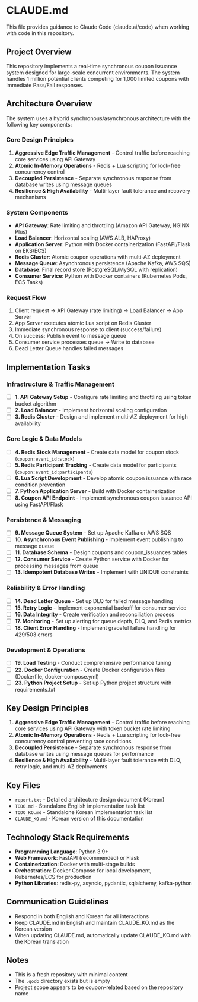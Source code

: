 # CLAUDE.md

This file provides guidance to Claude Code (claude.ai/code) when working with code in this repository.

## Project Overview

This repository implements a real-time synchronous coupon issuance system designed for large-scale concurrent environments. The system handles 1 million potential clients competing for 1,000 limited coupons with immediate Pass/Fail responses.

## Architecture Overview

The system uses a hybrid synchronous/asynchronous architecture with the following key components:

### Core Design Principles
1. **Aggressive Edge Traffic Management** - Control traffic before reaching core services using API Gateway
2. **Atomic In-Memory Operations** - Redis + Lua scripting for lock-free concurrency control
3. **Decoupled Persistence** - Separate synchronous response from database writes using message queues
4. **Resilience & High Availability** - Multi-layer fault tolerance and recovery mechanisms

### System Components
- **API Gateway**: Rate limiting and throttling (Amazon API Gateway, NGINX Plus)
- **Load Balancer**: Horizontal scaling (AWS ALB, HAProxy)
- **Application Server**: Python with Docker containerization (FastAPI/Flask on EKS/ECS)
- **Redis Cluster**: Atomic coupon operations with multi-AZ deployment
- **Message Queue**: Asynchronous persistence (Apache Kafka, AWS SQS)
- **Database**: Final record store (PostgreSQL/MySQL with replication)
- **Consumer Service**: Python with Docker containers (Kubernetes Pods, ECS Tasks)

### Request Flow
1. Client request → API Gateway (rate limiting) → Load Balancer → App Server
2. App Server executes atomic Lua script on Redis Cluster
3. Immediate synchronous response to client (success/failure)
4. On success: Publish event to message queue
5. Consumer service processes queue → Write to database
6. Dead Letter Queue handles failed messages

## Implementation Tasks

### Infrastructure & Traffic Management
- [ ] **1. API Gateway Setup** - Configure rate limiting and throttling using token bucket algorithm
- [ ] **2. Load Balancer** - Implement horizontal scaling configuration  
- [ ] **3. Redis Cluster** - Design and implement multi-AZ deployment for high availability

### Core Logic & Data Models
- [ ] **4. Redis Stock Management** - Create data model for coupon stock (`coupon:event_id:stock`)
- [ ] **5. Redis Participant Tracking** - Create data model for participants (`coupon:event_id:participants`)
- [ ] **6. Lua Script Development** - Develop atomic coupon issuance with race condition prevention
- [ ] **7. Python Application Server** - Build with Docker containerization
- [ ] **8. Coupon API Endpoint** - Implement synchronous coupon issuance API using FastAPI/Flask

### Persistence & Messaging
- [ ] **9. Message Queue System** - Set up Apache Kafka or AWS SQS
- [ ] **10. Asynchronous Event Publishing** - Implement event publishing to message queue
- [ ] **11. Database Schema** - Design coupons and coupon_issuances tables
- [ ] **12. Consumer Service** - Create Python service with Docker for processing messages from queue
- [ ] **13. Idempotent Database Writes** - Implement with UNIQUE constraints

### Reliability & Error Handling
- [ ] **14. Dead Letter Queue** - Set up DLQ for failed message handling
- [ ] **15. Retry Logic** - Implement exponential backoff for consumer service
- [ ] **16. Data Integrity** - Create verification and reconciliation process
- [ ] **17. Monitoring** - Set up alerting for queue depth, DLQ, and Redis metrics
- [ ] **18. Client Error Handling** - Implement graceful failure handling for 429/503 errors

### Development & Operations
- [ ] **19. Load Testing** - Conduct comprehensive performance tuning
- [ ] **22. Docker Configuration** - Create Docker configuration files (Dockerfile, docker-compose.yml)
- [ ] **23. Python Project Setup** - Set up Python project structure with requirements.txt

## Key Design Principles

1. **Aggressive Edge Traffic Management** - Control traffic before reaching core services using API Gateway with token bucket rate limiting
2. **Atomic In-Memory Operations** - Redis + Lua scripting for lock-free concurrency control preventing race conditions
3. **Decoupled Persistence** - Separate synchronous response from database writes using message queues for performance
4. **Resilience & High Availability** - Multi-layer fault tolerance with DLQ, retry logic, and multi-AZ deployments

## Key Files

- `report.txt` - Detailed architecture design document (Korean)
- `TODO.md` - Standalone English implementation task list  
- `TODO_KO.md` - Standalone Korean implementation task list
- `CLAUDE_KO.md` - Korean version of this documentation

## Technology Stack Requirements

- **Programming Language**: Python 3.9+
- **Web Framework**: FastAPI (recommended) or Flask
- **Containerization**: Docker with multi-stage builds
- **Orchestration**: Docker Compose for local development, Kubernetes/ECS for production
- **Python Libraries**: redis-py, asyncio, pydantic, sqlalchemy, kafka-python

## Communication Guidelines

- Respond in both English and Korean for all interactions
- Keep CLAUDE.md in English and maintain CLAUDE_KO.md as the Korean version
- When updating CLAUDE.md, automatically update CLAUDE_KO.md with the Korean translation

## Notes

- This is a fresh repository with minimal content
- The `.qodo` directory exists but is empty
- Project scope appears to be coupon-related based on the repository name